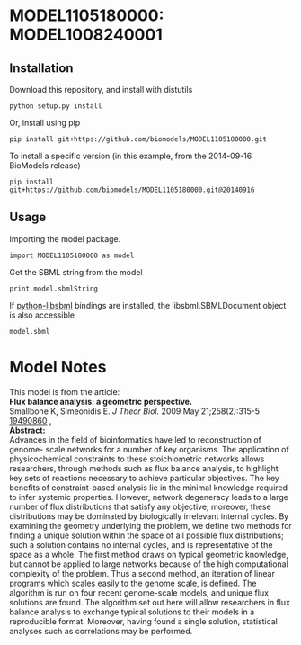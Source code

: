 # MODEL1105180000: MODEL1008240001

## Installation

Download this repository, and install with distutils

`python setup.py install`

Or, install using pip

`pip install git+https://github.com/biomodels/MODEL1105180000.git`

To install a specific version (in this example, from the 2014-09-16 BioModels release)

`pip install git+https://github.com/biomodels/MODEL1105180000.git@20140916`

## Usage

Importing the model package.

`import MODEL1105180000 as model`

Get the SBML string from the model

`print model.sbmlString`

If [python-libsbml](https://pypi.python.org/pypi/python-libsbml) bindings are
installed, the libsbml.SBMLDocument object is also accessible

`model.sbml`


# Model Notes


This model is from the article:  
**Flux balance analysis: a geometric perspective.**   
Smallbone K, Simeonidis E. _J Theor Biol._ 2009 May 21;258(2):315-5
[19490860](http://www.ncbi.nlm.nih.gov/pubmed/19490860) ,  
**Abstract:**   
Advances in the field of bioinformatics have led to reconstruction of genome-
scale networks for a number of key organisms. The application of
physicochemical constraints to these stoichiometric networks allows
researchers, through methods such as flux balance analysis, to highlight key
sets of reactions necessary to achieve particular objectives. The key benefits
of constraint-based analysis lie in the minimal knowledge required to infer
systemic properties. However, network degeneracy leads to a large number of
flux distributions that satisfy any objective; moreover, these distributions
may be dominated by biologically irrelevant internal cycles. By examining the
geometry underlying the problem, we define two methods for finding a unique
solution within the space of all possible flux distributions; such a solution
contains no internal cycles, and is representative of the space as a whole.
The first method draws on typical geometric knowledge, but cannot be applied
to large networks because of the high computational complexity of the problem.
Thus a second method, an iteration of linear programs which scales easily to
the genome scale, is defined. The algorithm is run on four recent genome-scale
models, and unique flux solutions are found. The algorithm set out here will
allow researchers in flux balance analysis to exchange typical solutions to
their models in a reproducible format. Moreover, having found a single
solution, statistical analyses such as correlations may be performed.


